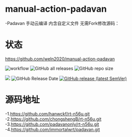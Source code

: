 # manual-action-padavan
-Padavan 手动云编译 内含自定义文件 无需Fork修改源码：
# 状态
https://github.com/weln2020/manual-action-padavan

![workflow](https://github.com/weln2020/manual-action-padavan/actions/workflows/Padavan.yml/badge.svg)
![GitHub all releases](https://img.shields.io/github/downloads/weln2020/manual-action-padavan/total?label=下载量)
![GitHub repo size](https://img.shields.io/github/repo-size/weln2020/manual-action-padavan?label=库大小)

![](https://img.shields.io/github/last-commit/weln2020/manual-action-padavan?label=最近提交)
![GitHub Release Date](https://img.shields.io/github/release-date/weln2020/manual-action-padavan?label=最新发布)
[![GitHub release (latest SemVer)](https://img.shields.io/github/v/release/weln2020/manual-action-padavan?label=最新版本)](https://github.com/weln2020/manual-action-padavan/releases)

# 源码地址
-1.https://github.com/hanwckf/rt-n56u.git
-2.https://github.com/chongshengB/rt-n56u.git
-3.https://github.com/padavanonly/rt-n56u.git
-4.https://github.com/immortalwrt/padavan.git
